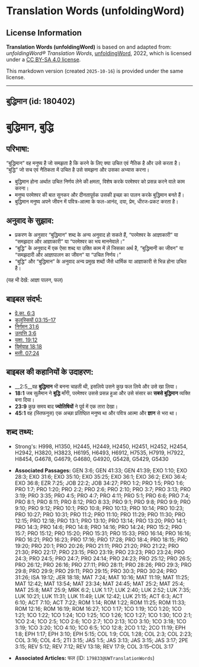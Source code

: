 # Translation Words (unfoldingWord)

## License Information

**Translation Words (unfoldingWord)** is based on and adapted from: _unfoldingWord® Translation Words_, [unfoldingWord](https://unfoldingword.org/utw), 2022, which is licensed under a [CC BY-SA 4.0 license](https://creativecommons.org/licenses/by-sa/4.0/legalcode.en).

This markdown version (created `2025-10-16`) is provided under the same license.



--------------------------------

## बुद्धिमान (id: 180402)

बुद्धिमान, बुद्धि
=================

परिभाषा:
--------

“बुद्धिमान” वह मनुष्य है जो समझता है कि करने के लिए क्या उचित एवं नैतिक है और उसे करता है। “बुद्धि” जो सच एवं नैतिकता में उचित है उसे समझना और उसका अभ्यास करना।

* बुद्धिमान होना अर्थात उचित निर्णय लेने की क्षमता, विशेष करके परमेश्वर को प्रसन्न करने वाले काम करना।
* मनुष्य परमेश्वर की बात सुनकर और दीनतापूर्वक उसकी इच्छा का पालन करके बुद्धिमान बनते हैं।
* बुद्धिमान मनुष्य अपने जीवन में पवित्र\-आत्मा के फल\-आनंद, दया, प्रेम, धीरज\-प्रकट करता है।

अनुवाद के सुझाव:
----------------

* प्रकरण के अनुसार “बुद्धिमान” शब्द के अन्य अनुवाद हो सकते हैं, “परमेश्वर के आज्ञाकारी” या “समझदार और आज्ञाकारी” या “परमेश्वर का भय माननेवाले।”
* “बुद्धि” के अनुवाद में एक ऐसा शब्द या उक्ति काम में लें जिसका अर्थ है, “बुद्धिमानी का जीवन” या “समझदारी और आज्ञापालन का जीवन” या “उचित निर्णय।”
* “बुद्धि” और “बुद्धिमान” के अनुवाद अन्य प्रमुख शब्दों जैसे धार्मिक या आज्ञाकारी से भिन्न होना उचित है।

(यह भी देखें: आज्ञा पालन, फल)

बाइबल संदर्भ:
-------------

* [प्रे.का. 6:3](https://ref.ly/Acts6:3)
* [कुलुस्सियों 03:15–17](https://ref.ly/Col3:15-Col3:17)
* [निर्गमन 31:6](https://ref.ly/Exod31:6)
* [उत्पत्ति 3:6](https://ref.ly/Gen3:6)
* [यशा. 19:12](https://ref.ly/Isa19:12)
* [यिर्मयाह 18:18](https://ref.ly/Jer18:18)
* [मत्ती. 07:24](https://ref.ly/Matt7:24)

बाइबल की कहानियों के उदाहरण:
----------------------------

* \_\_2:5\_\_वह **बुद्धिमान** भी बनना चाहती थी, इसलिये उसने कुछ फल लिये और उसे खा लिया।
* **18:1** जब सुलैमान ने **बुद्धि** माँगी, परमेश्वर उससे प्रसन्न हुआ और उसे संसार का **सबसे बुद्धिमान** व्यक्ति बना दिया।
* **23:9** कुछ समय बाद **ज्योतिषियों** ने पूर्व में एक तारा देखा।
* **45:1** वह (स्तिफनुस) एक अच्छा प्रतिष्ठित मनुष्य था और पवित्र आत्मा और **ज्ञान** से भरा था।

शब्द तथ्य:
----------

* Strong's: H998, H1350, H2445, H2449, H2450, H2451, H2452, H2454, H2942, H3820, H3823, H6195, H6493, H6912, H7535, H7919, H7922, H8454, G4678, G4679, G4680, G4920, G5428, G5429, G5430

* **Associated Passages:** GEN 3:6; GEN 41:33; GEN 41:39; EXO 1:10; EXO 28:3; EXO 31:6; EXO 35:10; EXO 35:25; EXO 36:1; EXO 36:2; EXO 36:4; EXO 36:8; EZR 7:25; JOB 22:2; JOB 34:27; PRO 1:2; PRO 1:5; PRO 1:6; PRO 1:7; PRO 1:20; PRO 2:2; PRO 2:6; PRO 2:10; PRO 3:7; PRO 3:13; PRO 3:19; PRO 3:35; PRO 4:5; PRO 4:7; PRO 4:11; PRO 5:1; PRO 6:6; PRO 7:4; PRO 8:1; PRO 8:11; PRO 8:12; PRO 8:33; PRO 9:1; PRO 9:8; PRO 9:9; PRO 9:10; PRO 9:12; PRO 10:1; PRO 10:8; PRO 10:13; PRO 10:14; PRO 10:23; PRO 10:27; PRO 10:31; PRO 11:2; PRO 11:10; PRO 11:29; PRO 11:30; PRO 12:15; PRO 12:18; PRO 13:1; PRO 13:10; PRO 13:14; PRO 13:20; PRO 14:1; PRO 14:3; PRO 14:6; PRO 14:8; PRO 14:16; PRO 14:24; PRO 15:2; PRO 15:7; PRO 15:12; PRO 15:20; PRO 15:31; PRO 15:33; PRO 16:14; PRO 16:16; PRO 16:21; PRO 16:23; PRO 17:16; PRO 17:28; PRO 18:4; PRO 18:15; PRO 19:20; PRO 20:1; PRO 20:26; PRO 21:11; PRO 21:20; PRO 21:22; PRO 21:30; PRO 22:17; PRO 23:15; PRO 23:19; PRO 23:23; PRO 23:24; PRO 24:3; PRO 24:5; PRO 24:7; PRO 24:14; PRO 24:23; PRO 25:12; PRO 26:5; PRO 26:12; PRO 26:16; PRO 27:11; PRO 28:11; PRO 28:26; PRO 29:3; PRO 29:8; PRO 29:9; PRO 29:11; PRO 29:15; PRO 30:3; PRO 30:24; PRO 31:26; ISA 19:12; JER 18:18; MAT 7:24; MAT 10:16; MAT 11:19; MAT 11:25; MAT 12:42; MAT 13:54; MAT 23:34; MAT 24:45; MAT 25:2; MAT 25:4; MAT 25:8; MAT 25:9; MRK 6:2; LUK 1:17; LUK 2:40; LUK 2:52; LUK 7:35; LUK 10:21; LUK 11:31; LUK 11:49; LUK 12:42; LUK 21:15; ACT 6:3; ACT 6:10; ACT 7:10; ACT 7:22; ROM 1:14; ROM 1:22; ROM 11:25; ROM 11:33; ROM 12:16; ROM 16:19; ROM 16:27; 1CO 1:17; 1CO 1:19; 1CO 1:20; 1CO 1:21; 1CO 1:22; 1CO 1:24; 1CO 1:25; 1CO 1:26; 1CO 1:27; 1CO 1:30; 1CO 2:1; 1CO 2:4; 1CO 2:5; 1CO 2:6; 1CO 2:7; 1CO 2:13; 1CO 3:10; 1CO 3:18; 1CO 3:19; 1CO 3:20; 1CO 4:10; 1CO 6:5; 1CO 12:8; 2CO 1:12; 2CO 11:19; EPH 1:8; EPH 1:17; EPH 3:10; EPH 5:15; COL 1:9; COL 1:28; COL 2:3; COL 2:23; COL 3:16; COL 4:5; 2TI 3:15; JAS 1:5; JAS 3:13; JAS 3:15; JAS 3:17; 2PE 3:15; REV 5:12; REV 7:12; REV 13:18; REV 17:9; COL 3:15–COL 3:17
* **Associated Articles:** फल (ID: `179833@UWTranslationWords`)

